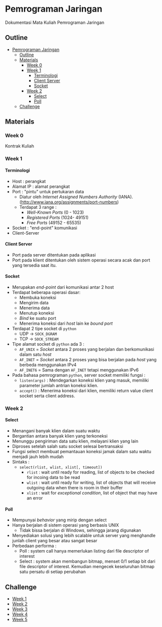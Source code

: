 # Pemrograman Jaringan

Dokumentasi Mata Kuliah Pemrograman Jaringan

## Outline
- [Pemrograman Jaringan](#pemrograman-jaringan)
  - [Outline](#outline)
  - [Materials](#materials)
    - [Week 0](#week-0)
    - [Week 1](#week-1)
      - [Terminologi](#terminologi)
      - [Client Server](#client-server)
      - [Socket](#socket)
    - [Week 2](#week-2)
      - [Select](#select)
      - [Poll](#poll)
  - [Challenge](#challenge)

## Materials
### Week 0
Kontrak Kuliah
### Week 1
#### Terminologi
- Host : perangkat
- Alamat IP : alamat perangkat
- Port : "pintu" untuk pertukaran data
  - Diatur oleh *Internet Assigned Numbers Authority* (IANA). (http://www.iana.org/assignments/port-numbers)
  - Terdapat 3 range :
    - *Well-Known Ports* (0 - 1023)
    - *Registered Ports* (1024- 49151)
    - *Free Ports* (49152 - 65535)
- Socket : "end-point" komunikasi
- Client-Server
  
#### Client Server
- Port pada server ditentukan pada aplikasi
- Port pada klient ditentukan oleh sistem operasi secara acak dan port yang tersedia saat itu.

#### Socket
- Merupakan *end-point* dari komunikasi antar 2 host
- Terdapat beberapa operasi dasar:
  - Membuka koneksi
  - Mengirim data
  - Menerima data
  - Menutup koneksi
  - *Bind* ke suatu port
  - Menerima koneksi dari *host* lain ke *bound port*
- Terdapat 2 tipe socket di `python`
  - UDP -> `SOCK_DGRAM`
  - TCP -> `SOCK_STREAM`
- Tipe alamat socket di `python` ada 3 :
  - `AF_UNIX` = *Socket* antara 2 proses yang berjalan dan berkomunikasi dalam satu *host*
  - `AF_INET` = *Socket* antara 2 proses yang bisa berjalan pada *host* yang berbeda menggunakan IPv4
  - `AF_INET6` = Sama dengan `AF_INET` tetapi menggunakan IPv6 
- Pada bahasa pemrograman `python`, server socket memiliki fungsi :
  - `listen(args)` : Mendegarkan koneksi klien yang masuk, memiliki parameter jumlah antrian koneksi klien.
  - `accept()` : Menerima koneksi dari klien, memiliki return value client socket serta client address.

### Week 2
#### Select
- Menangani banyak klien dalam suatu waktu
- Bergantian antara banyak klien yang terkoneksi
- Menunggu pengiriman data satu klien, melayani klien yang lain
- Diproses setelah salah satu socket selesai bertransaksi
- Fungsi select membuat pemantauan koneksi jamak dalam satu waktu menjadi jauh lebih mudah
- Sintaks :
  - `select(rlist, wlist, xlist[, timeout])`
    - `rlist` : wait until ready for reading, list of objects to be checked for incoing data to be read
    - `wlist` : wait until ready for writing, list of objects that will receive outgoing data when there is room in their buffer
    - `xlist` : wait for *exceptional condition*, list of object that may have an error

#### Poll
- Mempunyai *behavior* yang mirip dengan select
- Hanya berjalan di sistem operasi yang berbasis UNIX
  - Tidak bissa berjalan di Windows, sehingga jarang digunakan
- Menyediakan solusi yang lebih scalable untuk server yang menghandle junlah client yang besar atau sangat besar
- Perbedaan performa :
  - Poll : system call hanya memerlukan listing dari file descriptor of interest
  - Select : system akan membangun bitmap, menset 0/1 setiap bit dari file descriptor of interest. Kemudian mengecek keseluruhan bitmap satu persatu di setiap perubahan



## Challenge
- [Week 1](week-1)
- [Week 2](week-2)
- [Week 3](week-3)
- [Week 4](week-4)
- [Week 5](week-5)


